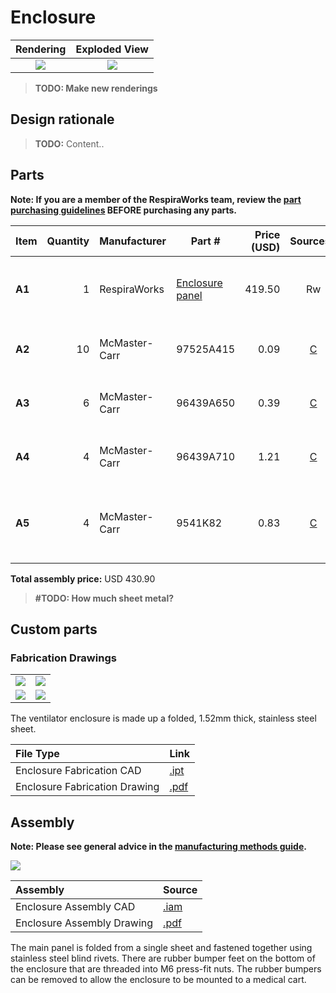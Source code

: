 # Enclosure

| Rendering | Exploded View |
:------------------:|:-----------------:|
| ![](images/enclosure_rendering.jpg)  | ![](images/enclosure_exploded.jpg)  |

> **TODO: Make new renderings**

## Design rationale

> **TODO:** Content..

## Parts

**Note: If you are a member of the RespiraWorks team, review the [part purchasing guidelines][ppg]
BEFORE purchasing any parts.**

[ppg]: ../purchasing_guidelines.md

| Item  | Quantity | Manufacturer  | Part #                   | Price (USD) | Sources[*][ppg]| Notes |
| ----- |---------:| ------------- | ------------------------ | -----------:|:--------------:|:------|
|**A1** | 1        | RespiraWorks  | [Enclosure panel][a1rw]  | 419.50      | Rw             | Ventilator enclosure, bent sheet metal |
|**A2** | 10       | McMaster-Carr | 97525A415                | 0.09        | [C][a2mcmc]    | 1/8" blind rivets (can also be 3mm) |
|**A3** | 6        | McMaster-Carr | 96439A650                | 0.39        | [C][a3mcmc]    | M4 self-clinching / press-fit nut |
|**A4** | 4        | McMaster-Carr | 96439A710                | 1.21        | [C][a4mcmc]    | M6 self-clinching / press-fit nut |
|**A5** | 4        | McMaster-Carr | 9541K82                  | 0.83        | [C][a5mcmc]    | M6 threaded-stud bumper, used as feet |

**Total assembly price:** USD 430.90

>**#TODO: How much sheet metal?**


## Custom parts



### Fabrication Drawings

|  |   |
|---|---|
|![](images/fab_drawing_2.jpg) |![](images/fab_drawing_3.jpg)|
|![](images/fab_drawing_4.jpg) |![](images/fab_drawing_5.jpg) |

The ventilator enclosure is made up a folded, 1.52mm thick, stainless steel sheet.

| File Type  | Link |
|:------|:-------|
| Enclosure Fabrication CAD | [.ipt](enclosure.ipt) |
| Enclosure Fabrication Drawing | [.pdf](enclosure.pdf)|


[a1rw]:    #custom-parts
[a2mcmc]:  https://www.mcmaster.com/97525A415/
[a3mcmc]:  https://www.mcmaster.com/96439A650/
[a4mcmc]:  https://www.mcmaster.com/96439A710/
[a5mcmc]:  https://www.mcmaster.com/9541K82/


## Assembly

**Note: Please see general advice in the [manufacturing methods guide](../methods).**

![](images/fab_drawing_1.jpg)

| Assembly | Source |
|:---------|:-------|
| Enclosure Assembly CAD| [.iam](enclosure_assembly.iam) |
| Enclosure Assembly Drawing| [.pdf](enclosure.pdf) |

The main panel is folded from a single sheet and fastened together using stainless steel blind rivets. There
are rubber bumper feet on the bottom of the enclosure that are threaded into M6 press-fit nuts. The rubber bumpers
can be removed to allow the enclosure to be mounted to a medical cart.
